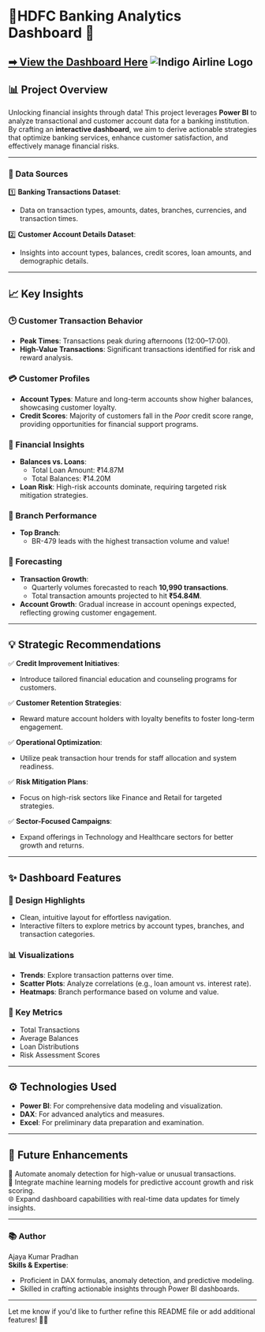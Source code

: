 
# **🌟HDFC Banking Analytics Dashboard 🌟**

[➡ **View the Dashboard Here**]([https://yourdashboardlink.com](https://github.com/ajayaconnect/HDFC_BANKING/blob/51bfedb59523b6cf1e1b38a06601b3d653b25c6b/Summary.png))  
![Indigo Airline Logo]([https://seekvectorlogo.com/wp-content/uploads/2022/01/indigo-vector-logo-2022-small.png](https://brandfetch.com/hdfc.com?view=library&library=default&collection=logos&asset=idca3-DO88))
---

## **📊 Project Overview**  

Unlocking financial insights through data! This project leverages **Power BI** to analyze transactional and customer account data for a banking institution. By crafting an **interactive dashboard**, we aim to derive actionable strategies that optimize banking services, enhance customer satisfaction, and effectively manage financial risks.  

---

### **📂 Data Sources**  

1️⃣ **Banking Transactions Dataset**:  
   - Data on transaction types, amounts, dates, branches, currencies, and transaction times.  

2️⃣ **Customer Account Details Dataset**:  
   - Insights into account types, balances, credit scores, loan amounts, and demographic details.  

---

## **📈 Key Insights**  

### **🕒 Customer Transaction Behavior**  
- **Peak Times**: Transactions peak during afternoons (12:00–17:00).  
- **High-Value Transactions**: Significant transactions identified for risk and reward analysis.  

### **💳 Customer Profiles**  
- **Account Types**: Mature and long-term accounts show higher balances, showcasing customer loyalty.  
- **Credit Scores**: Majority of customers fall in the *Poor* credit score range, providing opportunities for financial support programs.  

### **💸 Financial Insights**  
- **Balances vs. Loans**:  
   - Total Loan Amount: ₹14.87M  
   - Total Balances: ₹14.20M  
- **Loan Risk**: High-risk accounts dominate, requiring targeted risk mitigation strategies.  

### **🏦 Branch Performance**  
- **Top Branch**:  
   - BR-479 leads with the highest transaction volume and value!  

### **🔮 Forecasting**  
- **Transaction Growth**:  
   - Quarterly volumes forecasted to reach **10,990 transactions**.  
   - Total transaction amounts projected to hit **₹54.84M**.  
- **Account Growth**: Gradual increase in account openings expected, reflecting growing customer engagement.  

---

## **💡 Strategic Recommendations**  

✅ **Credit Improvement Initiatives**:  
   - Introduce tailored financial education and counseling programs for customers.  

✅ **Customer Retention Strategies**:  
   - Reward mature account holders with loyalty benefits to foster long-term engagement.  

✅ **Operational Optimization**:  
   - Utilize peak transaction hour trends for staff allocation and system readiness.  

✅ **Risk Mitigation Plans**:  
   - Focus on high-risk sectors like Finance and Retail for targeted strategies.  

✅ **Sector-Focused Campaigns**:  
   - Expand offerings in Technology and Healthcare sectors for better growth and returns.  

---

## **✨ Dashboard Features**  

### **🎨 Design Highlights**  
- Clean, intuitive layout for effortless navigation.  
- Interactive filters to explore metrics by account types, branches, and transaction categories.  

### **📊 Visualizations**  
- **Trends**: Explore transaction patterns over time.  
- **Scatter Plots**: Analyze correlations (e.g., loan amount vs. interest rate).  
- **Heatmaps**: Branch performance based on volume and value.  

### **📌 Key Metrics**  
- Total Transactions  
- Average Balances  
- Loan Distributions  
- Risk Assessment Scores  

---

## **⚙️ Technologies Used**  

- **Power BI**: For comprehensive data modeling and visualization.  
- **DAX**: For advanced analytics and measures.  
- **Excel**: For preliminary data preparation and examination.  

---

## **🚀 Future Enhancements**  

🔮 Automate anomaly detection for high-value or unusual transactions.  
🤖 Integrate machine learning models for predictive account growth and risk scoring.  
🌐 Expand dashboard capabilities with real-time data updates for timely insights.  

---

### **📚 Author**  
Ajaya Kumar Pradhan  
**Skills & Expertise**:  
- Proficient in DAX formulas, anomaly detection, and predictive modeling.  
- Skilled in crafting actionable insights through Power BI dashboards.  

---

Let me know if you'd like to further refine this README file or add additional features! 🚀✨  
